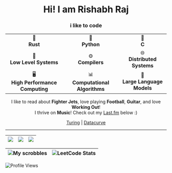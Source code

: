 <h1 align="center">Hi! I am Rishabh Raj</h1>
<h3 align="center">i like to code</h3>

<table align="center">
  <tr>
    <td align="center">🦀<br><b>Rust</b></td>
    <td align="center">️🐍<br><b>Python</b></td>
    <td align="center">🐀<br><b>C</b></td>
  </tr>
  <tr>
    <td align="center">🚀<br><b>Low Level Systems</b></td>
    <td align="center">⚙️<br><b>Compilers</b></td>
    <td align="center">🌐<br><b>Distributed Systems</b></td>
  </tr>
  <tr>
    <td align="center">🖥️<br><b>High Performance Computing</b></td>
    <td align="center">📊<br><b>Computational Algorithms</b></td>
    <td align="center">🤖<br><b>Large Language Models</b></td>
  </tr>
</table>


<div align="center">

I like to read about **Fighter Jets**, love playing **Football**, **Guitar**, and love **Working Out**!  
I thrive on **Music**! Check out my [Last.fm](https://last.fm/user/rinsane) below :)  

[Turing](https://www.turing.com/) | [Datacurve](https://www.turing.com/)

</div>

---

<div align="center">

| ![](https://github-profile-summary-cards.vercel.app/api/cards/stats?username=rinsane&theme=gruvbox) | ![](https://github-profile-summary-cards.vercel.app/api/cards/repos-per-language?username=rinsane&theme=gruvbox) | ![](https://github-profile-summary-cards.vercel.app/api/cards/most-commit-language?username=rinsane&theme=gruvbox) |
|-----|------|------|

| ![My scrobbles](https://lastfm-recently-played.vercel.app/api?user=rinsane&width=540&count=4&header_style=normal_stats&show_user=header&bg_color=282828) | ![LeetCode Stats](https://leetcard.jacoblin.cool/rinsane?theme=dark&font=arial&ext=heatmap&border_radius=10) |
| --- | --- |


</div>

![Profile Views](https://komarev.com/ghpvc/?username=rinsane&label=Profile%20views%20%F0%9F%91%80&color=0eb456&style=plastic)

<!--
![Quote](https://quotes-github-readme.vercel.app/api?type=horizontal&theme=gruvbox)
![](https://github-readme-streak-stats.herokuapp.com/?user=rinsane&theme=gruvbox)
![Trophies](https://github-profile-trophy.vercel.app/?username=rinsane&theme=gruvbox&row=1)
-->
